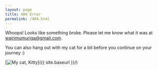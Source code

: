 ```yaml
---
layout: page
title: 404 Error
permalink: /404.html
---
```


Whoops! Looks like something broke. Please let me know  what it was at <wairimumuriga@gmail.com>. 

You can also hang out with my cat for a bit before you continue on your journey :) 

[<img src="{{ site.baseurl }}/images/Kitty.png" alt="My cat, Kitty"/>]({{ site.baseurl }}/)
